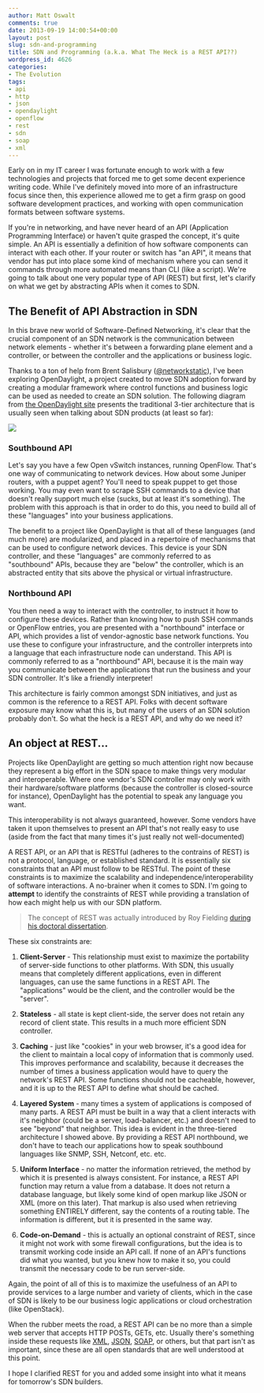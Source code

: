 ```yaml
---
author: Matt Oswalt
comments: true
date: 2013-09-19 14:00:54+00:00
layout: post
slug: sdn-and-programming
title: SDN and Programming (a.k.a. What The Heck is a REST API??)
wordpress_id: 4626
categories:
- The Evolution
tags:
- api
- http
- json
- opendaylight
- openflow
- rest
- sdn
- soap
- xml
---
```


Early on in my IT career I was fortunate enough to work with a few technologies and projects that forced me to get some decent experience writing code. While I've definitely moved into more of an infrastructure focus since then, this experience allowed me to get a firm grasp on good software development practices, and working with open communication formats between software systems.

If you're in networking, and have never heard of an API (Application Programming Interface) or haven't quite grasped the concept, it's quite simple. An API is essentially a definition of how software components can interact with each other. If your router or switch has "an API", it means that vendor has put into place some kind of mechanism where you can send it commands through more automated means than CLI (like a script). We're going to talk about one very popular type of API (REST) but first, let's clarify on what we get by abstracting APIs when it comes to SDN.

## The Benefit of API Abstraction in SDN

In this brave new world of Software-Defined Networking, it's clear that the crucial component of an SDN network is the communication between network elements - whether it's between a forwarding plane element and a controller, or between the controller and the applications or business logic.

Thanks to a ton of help from Brent Salisbury ([@networkstatic](http://twitter.com/networkstatic)), I've been exploring OpenDaylight, a project created to move SDN adoption forward by creating a modular framework where control functions and business logic can be used as needed to create an SDN solution. The following diagram from [the OpenDaylight site](http://www.opendaylight.org/project/technical-overview) presents the traditional 3-tier architecture that is usually seen when talking about SDN products (at least so far):

![](http://www.opendaylight.org/sites/www.opendaylight.org/files/pages/images/hydrogen_diagram_-_final_0.jpg)

### Southbound API

Let's say you have a few Open vSwitch instances, running OpenFlow. That's one way of communicating to network devices. How about some Juniper routers, with a puppet agent? You'll need to speak puppet to get those working. You may even want to scrape SSH commands to a device that doesn't really support much else (sucks, but at least it's something). The problem with this approach is that in order to do this, you need to build all of these "languages" into your business applications.

The benefit to a project like OpenDaylight is that all of these languages (and much more) are modularized, and placed in a repertoire of mechanisms that can be used to configure network devices. This device is your SDN controller, and these "languages" are commonly referred to as "southbound" APIs, because they are "below" the controller, which is an abstracted entity that sits above the physical or virtual infrastructure.

### Northbound API

You then need a way to interact with the controller, to instruct it how to configure these devices. Rather than knowing how to push SSH commands or OpenFlow entries, you are presented with a "northbound" interface or API, which provides a list of vendor-agnostic base network functions. You use these to configure your infrastructure, and the controller interprets into a language that each infrastructure node can understand. This API is commonly referred to as a "northbound" API, because it is the main way you communicate between the applications that run the business and your SDN controller. It's like a friendly interpreter!

This architecture is fairly common amongst SDN initiatives, and just as common is the reference to a REST API. Folks with decent software exposure may know what this is, but many of the users of an SDN solution probably don't. So what the heck is a REST API, and why do we need it?

## An object at REST...

Projects like OpenDaylight are getting so much attention right now because they represent a big effort in the SDN space to make things very modular and interoperable. Where one vendor's SDN controller may only work with their hardware/software platforms (because the controller is closed-source for instance), OpenDaylight has the potential to speak any language you want.

This interoperability is not always guaranteed, however. Some vendors have taken it upon themselves to present an API that's not really easy to use (aside from the fact that many times it's just really not well-documented)

A REST API, or an API that is RESTful (adheres to the contrains of REST) is not a protocol, language, or established standard. It is essentially six constraints that an API must follow to be RESTful. The point of these constraints is to maximize the scalability and independence/interoperability of software interactions. A no-brainer when it comes to SDN. I'm going to **attempt** to identify the constraints of REST while providing a translation of how each might help us with our SDN platform.

> The concept of REST was actually introduced by Roy Fielding [during his doctoral dissertation](http://www.ics.uci.edu/~fielding/pubs/dissertation/rest_arch_style.htm).

These six constraints are:
	
  1. **Client-Server** - This relationship must exist to maximize the portability of server-side functions to other platforms. With SDN, this usually means that completely different applications, even in different languages, can use the same functions in a REST API. The "applications" would be the client, and the controller would be the "server".

  2. **Stateless** - all state is kept client-side, the server does not retain any record of client state. This results in a much more efficient SDN controller.
	
  3. **Caching** - just like "cookies" in your web browser, it's a good idea for the client to maintain a local copy of information that is commonly used. This improves performance and scalability, because it decreases the number of times a business application would have to query the network's REST API. Some functions should not be cacheable, however, and it is up to the REST API to define what should be cached.

  4. **Layered System** - many times a system of applications is composed of many parts. A REST API must be built in a way that a client interacts with it's neighbor (could be a server, load-balancer, etc.) and doesn't need to see "beyond" that neighbor. This idea is evident in the three-tiered architecture I showed above. By providing a REST API northbound, we don't have to teach our applications how to speak southbound languages like SNMP, SSH, Netconf, etc. etc.
	
  5. **Uniform Interface** - no matter the information retrieved, the method by which it is presented is always consistent. For instance, a REST API function may return a value from a database. It does not return a database language, but likely some kind of open markup like JSON or XML (more on this later). That markup is also used when retrieving something ENTIRELY different, say the contents of a routing table. The information is different, but it is presented in the same way.
	
  6. **Code-on-Demand** - this is actually an optional constraint of REST, since it might not work with some firewall configurations, but the idea is to transmit working code inside an API call. If none of an API's functions did what you wanted, but you knew how to make it so, you could transmit the necessary code to be run server-side.

Again, the point of all of this is to maximize the usefulness of an API to provide services to a large number and variety of clients, which in the case of SDN is likely to be our business logic applications or cloud orchestration (like OpenStack).

When the rubber meets the road, a REST API can be no more than a simple web server that accepts HTTP POSTs, GETs, etc. Usually there's something inside these requests like [XML](http://www.w3schools.com/xml/), [JSON](http://www.json.org/), [SOAP](https://www.w3schools.com/xml/xml_soap.asp), or others, but that part isn't as important, since these are all open standards that are well understood at this point.

I hope I clarified REST for you and added some insight into what it means for tomorrow's SDN builders.
